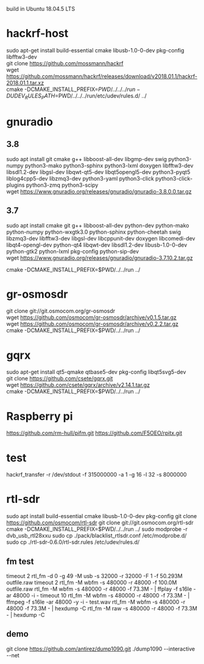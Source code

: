 build in Ubuntu 18.04.5 LTS

# hackrf-host
sudo apt-get install build-essential cmake libusb-1.0-0-dev pkg-config libfftw3-dev   
git clone https://github.com/mossmann/hackrf  
wget https://github.com/mossmann/hackrf/releases/download/v2018.01.1/hackrf-2018.01.1.tar.xz  
cmake -DCMAKE_INSTALL_PREFIX=$PWD/../../../run -DUDEV_RULES_PATH=$PWD/../../../run/etc/udev/rules.d/ ../  

# gnuradio

## 3.8
sudo apt install git cmake g++ libboost-all-dev libgmp-dev swig python3-numpy python3-mako python3-sphinx python3-lxml doxygen libfftw3-dev libsdl1.2-dev libgsl-dev libqwt-qt5-dev libqt5opengl5-dev python3-pyqt5 liblog4cpp5-dev libzmq3-dev python3-yaml python3-click python3-click-plugins python3-zmq python3-scipy  
wget https://www.gnuradio.org/releases/gnuradio/gnuradio-3.8.0.0.tar.gz  

## 3.7
sudo apt install cmake git g++ libboost-all-dev python-dev python-mako python-numpy python-wxgtk3.0 python-sphinx python-cheetah swig libzmq3-dev libfftw3-dev libgsl-dev libcppunit-dev doxygen libcomedi-dev libqt4-opengl-dev python-qt4 libqwt-dev libsdl1.2-dev libusb-1.0-0-dev python-gtk2 python-lxml pkg-config python-sip-dev  
wget https://www.gnuradio.org/releases/gnuradio/gnuradio-3.7.10.2.tar.gz

cmake -DCMAKE_INSTALL_PREFIX=$PWD/../../run ../  


# gr-osmosdr
git clone git://git.osmocom.org/gr-osmosdr  
wget https://github.com/osmocom/gr-osmosdr/archive/v0.1.5.tar.gz  
wget https://github.com/osmocom/gr-osmosdr/archive/v0.2.2.tar.gz  
cmake -DCMAKE_INSTALL_PREFIX=$PWD/../../run ../  

# gqrx
sudo apt-get install qt5-qmake qtbase5-dev pkg-config libqt5svg5-dev  
git clone https://github.com/csete/gqrx.git  
wget https://github.com/csete/gqrx/archive/v2.14.1.tar.gz  
cmake -DCMAKE_INSTALL_PREFIX=$PWD/../../run ../  

# Raspberry pi
https://github.com/rm-hull/pifm.git
https://github.com/F5OEO/rpitx.git

# test
hackrf_transfer -r /dev/stdout -f 315000000 -a 1 -g 16 -l 32 -s 8000000  

# rtl-sdr
sudo apt install build-essential cmake libusb-1.0-0-dev  pkg-config
git clone https://github.com/osmocom/rtl-sdr
git clone git://git.osmocom.org/rtl-sdr
cmake -DCMAKE_INSTALL_PREFIX=$PWD/../../run ../
sudo modprobe -r dvb_usb_rtl28xxu
sudo cp ./pack/blacklist_rtlsdr.conf /etc/modprobe.d/
sudo cp ./rtl-sdr-0.6.0/rtl-sdr.rules /etc/udev/rules.d/
 
## fm test
timeout 2 rtl_fm -d 0 -g 49 -M usb -s 32000  -r 32000 -F 1 -f 50.293M outfile.raw
timeout 2 rtl_fm -M wbfm -s 480000 -r 48000 -f 100.0M outfile.raw
rtl_fm -M wbfm -s 480000 -r 48000 -f 73.3M - | ffplay -f s16le -ar 48000 -i -
timeout 10 rtl_fm -M wbfm -s 480000 -r 48000 -f 73.3M - | ffmpeg -f s16le -ar 48000 -y -i - test.wav
rtl_fm -M wbfm -s 480000 -r 48000 -f 73.3M - | hexdump -C
rtl_fm -M raw -s 480000 -r 48000 -f 73.3M - | hexdump -C

## demo
git clone https://github.com/antirez/dump1090.git
./dump1090 --interactive --net
